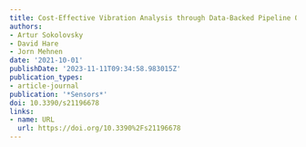 ```yaml
---
title: Cost-Effective Vibration Analysis through Data-Backed Pipeline Optimisation
authors:
- Artur Sokolovsky
- David Hare
- Jorn Mehnen
date: '2021-10-01'
publishDate: '2023-11-11T09:34:58.983015Z'
publication_types:
- article-journal
publication: '*Sensors*'
doi: 10.3390/s21196678
links:
- name: URL
  url: https://doi.org/10.3390%2Fs21196678
---
```

